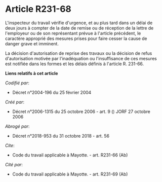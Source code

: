 # Article R231-68

L'inspecteur du travail vérifie d'urgence, et au plus tard dans un délai de deux jours à compter de la date de remise ou de
réception de la lettre de l'employeur ou de son représentant prévue à l'article précédent, le caractère approprié des mesures
prises pour faire cesser la cause de danger grave et imminent. 

La décision d'autorisation de reprise des travaux ou la décision de refus d'autorisation motivée par l'inadéquation ou
l'insuffisance de ces mesures est notifiée dans les formes et les délais définis à l'article R. 231-66.

**Liens relatifs à cet article**

_Codifié par_:

  - Décret n°2004-196 du 25 février 2004

_Créé par_:

  - Décret n°2006-1315 du 25 octobre 2006 - art. 9 () JORF 27 octobre 2006

_Abrogé par_:

  - Décret n°2018-953 du 31 octobre 2018 - art. 56

_Cite_:

  - Code du travail applicable à Mayotte. - art. R231-66 (Ab)

_Cité par_:

  - Code du travail applicable à Mayotte. - art. R231-69 (Ab)

